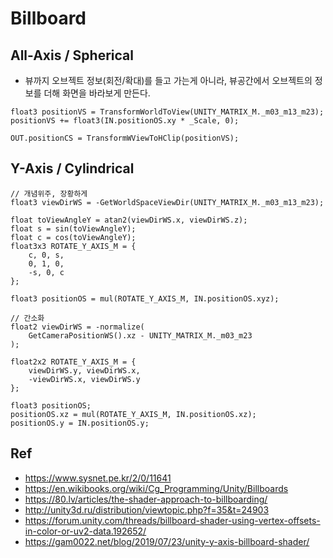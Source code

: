 # Billboard

## All-Axis / Spherical

- 뷰까지 오브젝트 정보(회전/확대)를 들고 가는게 아니라, 뷰공간에서 오브젝트의 정보를 더해 화면을 바라보게 만든다.

``` hlsl
float3 positionVS = TransformWorldToView(UNITY_MATRIX_M._m03_m13_m23);
positionVS += float3(IN.positionOS.xy * _Scale, 0);

OUT.positionCS = TransformWViewToHClip(positionVS);
```

## Y-Axis / Cylindrical

``` hlsl
// 개념위주, 장황하게
float3 viewDirWS = -GetWorldSpaceViewDir(UNITY_MATRIX_M._m03_m13_m23);

float toViewAngleY = atan2(viewDirWS.x, viewDirWS.z);
float s = sin(toViewAngleY);
float c = cos(toViewAngleY);
float3x3 ROTATE_Y_AXIS_M = {
    c, 0, s,
    0, 1, 0,
    -s, 0, c
};

float3 positionOS = mul(ROTATE_Y_AXIS_M, IN.positionOS.xyz);
```

``` hlsl
// 간소화
float2 viewDirWS = -normalize(
    GetCameraPositionWS().xz - UNITY_MATRIX_M._m03_m23
);

float2x2 ROTATE_Y_AXIS_M = {
    viewDirWS.y, viewDirWS.x,
    -viewDirWS.x, viewDirWS.y
};

float3 positionOS;
positionOS.xz = mul(ROTATE_Y_AXIS_M, IN.positionOS.xz);
positionOS.y = IN.positionOS.y;
```

## Ref

- <https://www.sysnet.pe.kr/2/0/11641>
- <https://en.wikibooks.org/wiki/Cg_Programming/Unity/Billboards>
- <https://80.lv/articles/the-shader-approach-to-billboarding/>
- <http://unity3d.ru/distribution/viewtopic.php?f=35&t=24903>
- <https://forum.unity.com/threads/billboard-shader-using-vertex-offsets-in-color-or-uv2-data.192652/>
- <https://gam0022.net/blog/2019/07/23/unity-y-axis-billboard-shader/>
